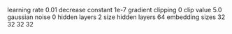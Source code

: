 learning rate	0.01
decrease constant	1e-7
gradient clipping	0
clip value	5.0
gaussian noise	0
hidden layers	2
size hidden layers	64
embedding sizes	32 32 32 32
